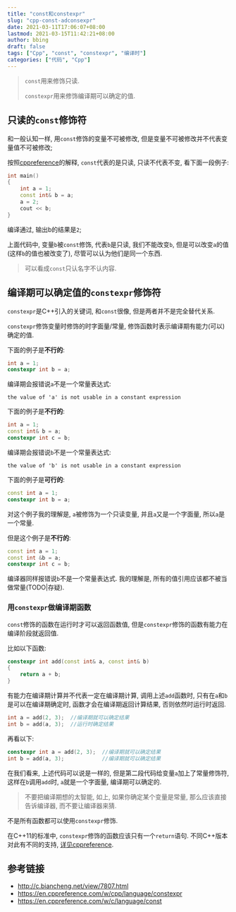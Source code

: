 ```yaml
---
title: "const和constexpr"
slug: "cpp-const-adconsexpr"
date: 2021-03-11T17:06:07+08:00
lastmod: 2021-03-15T11:42:21+08:00
author: bbing
draft: false
tags: ["Cpp", "const", "constexpr", "编译时"]
categories: ["代码", "Cpp"]
---
```


> ```const```用来修饰只读.
>
> ```constexpr```用来修饰编译期可以确定的值.

<!--more-->

## 只读的```const```修饰符

和一般认知一样, 用```const```修饰的变量不可被修改, 但是变量不可被修改并不代表变量值不可被修改;

按照[cppreference](https://en.cppreference.com/w/c/language/const)的解释, ```const```代表的是只读, 只读不代表不变, 看下面一段例子:
```C++
int main()
{
    int a = 1;
    const int& b = a;
    a = 2;
    cout << b;
}
```
编译通过, 输出b的结果是```2```;

上面代码中, 变量```b```被```const```修饰, 代表```b```是只读, 我们不能改变```b```, 但是可以改变```a```的值(这样```b```的值也被改变了), 尽管可以认为他们是同一个东西.

> 可以看成```const```只认名字不认内容.

## 编译期可以确定值的```constexpr```修饰符

```constexpr```是C++引入的关键词, 和```const```很像, 但是两者并不是完全替代关系.

```constexpr```修饰变量时修饰的时字面量/常量, 修饰函数时表示编译期有能力(可以)确定的值.

下面的例子是**不行的**:
```C++
int a = 1;
constexpr int b = a;
```
编译期会报错说```a```不是一个常量表达式:
```
the value of 'a' is not usable in a constant expression
```

下面的例子是**不行的**:
```C++
int a = 1;
const int& b = a;
constexpr int c = b;
```
编译期会报错说```b```不是一个常量表达式:
```
the value of 'b' is not usable in a constant expression
```

下面的例子是**可行的**:
```C++
const int a = 1;
constexpr int b = a;
```
对这个例子我的理解是, ```a```被修饰为一个只读变量, 并且```a```又是一个字面量, 所以```a```是一个常量.

但是这个例子是**不行的**:
```C++
const int a = 1;
const int &b = a;
constexpr int c = b;
```
编译器同样报错说```b```不是一个常量表达式. 我的理解是, 所有的值引用应该都不被当做常量(TODO|存疑).

### 用```constexpr```做编译期函数

```const```修饰的函数在运行时才可以返回函数值, 但是```constexpr```修饰的函数有能力在编译阶段就返回值.

比如以下函数:
```C++
constexpr int add(const int& a, const int& b)
{
    return a + b;
}
```

有能力在编译期计算并不代表一定在编译期计算, 调用上述```add```函数时, 只有在```a```和```b```是可以在编译期确定时, 函数才会在编译期返回计算结果, 否则依然时运行时返回.

```C++
int a = add(2, 3);  //编译期就可以确定结果
int b = add(a, 3);  //运行时确定结果
```
再看以下:
```C++
constexpr int a = add(2, 3);  //编译期就可以确定结果
int b = add(a, 3);            //编译期就可以确定结果
```
在我们看来, 上述代码可以说是一样的, 但是第二段代码给变量```a```加上了常量修饰符, 这样在```b```调用```add```时, ```a```就是一个字面量, 编译期可以确定的.

> 不要把编译期想的太智能, 如上, 如果你确定某个变量是常量, 那么应该直接告诉编译器, 而不要让编译器来猜.

不是所有函数都可以使用```constexpr```修饰.

在C++11的标准中, ```constexpr```修饰的函数应该只有一个```return```语句. 不同C++版本对此有不同的支持, [详见cppreference](https://en.cppreference.com/w/cpp/language/constexpr).

## 参考链接
- http://c.biancheng.net/view/7807.html
- https://en.cppreference.com/w/cpp/language/constexpr
- https://en.cppreference.com/w/c/language/const